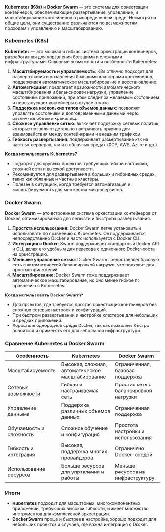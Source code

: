 **Kubernetes (K8s)** и **Docker Swarm** — это системы для оркестрации контейнеров, обеспечивающие развертывание, управление, и масштабирование контейнеров в распределенной среде. Несмотря на общие цели, они существенно различаются по возможностям, подходам к управлению и масштабированию.

### Kubernetes (K8s)

**Kubernetes** — это мощная и гибкая система оркестрации контейнеров, разработанная для управления большими и сложными инфраструктурами. Основные возможности и особенности Kubernetes:

1. **Масштабируемость и управляемость**: K8s отлично подходит для развертывания и управления большими кластерами контейнеров, поддерживая автоматическое масштабирование и восстановление.
2. **Автоматизация**: предлагает возможности автоматического масштабирования и балансировки нагрузки, управление состоянием приложений, при этом следит за желаемым состоянием и перезапускает контейнеры в случае отказа.
3. **Поддержка нескольких типов объемов данных**: позволяет управлять состоянием и долговременными данными через различные объемы хранилищ.
4. **Сложное управление сетью**: включает поддержку сетевых политик, которые позволяют детально настраивать правила для взаимодействия между контейнерами и внешним трафиком.
5. **Гибкость развертывания**: поддерживает развертывание как на частных серверах, так и в облачных средах (GCP, AWS, Azure и др.).

**Когда использовать Kubernetes?**
- Подходит для крупных проектов, требующих гибкой настройки, сложной сети и высокой доступности.
- Рекомендуется для развертывания в больших и гибридных средах, таких как облачные и частные кластеры.
- Полезен в ситуациях, когда требуется автоматизация и масштабируемость для множества микросервисов.

### Docker Swarm

**Docker Swarm** — это встроенная система оркестрации контейнеров от Docker, оптимизированная для легкости и быстроты развертывания.

1. **Простота использования**: Docker Swarm легче установить и использовать по сравнению с Kubernetes. Он поддерживается непосредственно Docker и часто используется с Docker CLI.
2. **Интеграция с Docker**: Swarm поддерживает стандартный Docker API и CLI, делая его удобным для перехода с одиночного Docker-хоста на оркестрацию.
3. **Меньшее управление сетью**: Docker Swarm предоставляет базовую сеть с автоматической балансировкой нагрузки, что подходит для простых приложений.
4. **Масштабирование**: Docker Swarm тоже поддерживает автоматическое масштабирование, но оно менее гибкое по сравнению с Kubernetes.

**Когда использовать Docker Swarm?**
- Для проектов, где требуется простая оркестрация контейнеров без сложных сетевых настроек и конфигураций.
- При быстром развертывании и настройке кластеров для небольших и средних приложений.
- Хорош для однородной среды Docker, так как позволяет быстро освоиться и применять его для небольшой инфраструктуры.

### Сравнение Kubernetes и Docker Swarm

| Особенность                  | Kubernetes                                 | Docker Swarm                          |
|------------------------------|--------------------------------------------|---------------------------------------|
| Масштабируемость             | Высокая, сложная, автоматическое масштабирование | Ограниченная, базовая поддержка      |
| Сетевые возможности          | Гибкая и настраиваемая сеть                | Простая сеть с балансировкой нагрузки |
| Управление данными           | Поддержка различных объемов данных         | Ограниченная поддержка                |
| Обучаемость и сложность      | Сложное обучение и конфигурация            | Простота настройки и использования    |
| Гибкость и интеграция        | Высокая, поддержка многих провайдеров      | Ограничено Docker-средой              |
| Использование ресурсов       | Больше ресурсов для управления и работы    | Меньше ресурсов на инфраструктуру     |

### Итоги
- **Kubernetes** подходит для масштабных, многокомпонентных приложений, требующих высокой гибкости, и имеет множество инструментов для комплексной оркестрации.
- **Docker Swarm** проще и быстрее в настройке, хорошо подходит для небольших проектов и случаев, где важна интеграция с Docker.